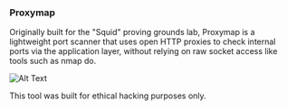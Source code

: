 ### Proxymap
Originally built for the "Squid" proving grounds lab, Proxymap is a lightweight port scanner that uses open HTTP proxies to check internal ports via the application layer, without relying on raw socket access like tools such as nmap do.

![Alt Text](images/proxymapexample.gif)

This tool was built for ethical hacking purposes only.
